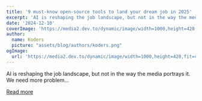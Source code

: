 ```yaml
---
title: '9 must-know open-source tools to land your dream job in 2025'
excerpt: 'AI is reshaping the job landscape, but not in the way the media portrays it. We need more problem...'
date: '2024-12-10'
coverImage: 'https://media2.dev.to/dynamic/image/width=1000,height=420,fit=cover,gravity=auto,format=auto/https%3A%2F%2Fdev-to-uploads.s3.amazonaws.com%2Fuploads%2Farticles%2Fpc6iccua9v8h50fm7k2p.gif'
author:
  name: Koders
  picture: "assets/blog/authors/koders.png"
ogImage:
  url: 'https://media2.dev.to/dynamic/image/width=1000,height=420,fit=cover,gravity=auto,format=auto/https%3A%2F%2Fdev-to-uploads.s3.amazonaws.com%2Fuploads%2Farticles%2Fpc6iccua9v8h50fm7k2p.gif'
---
```


AI is reshaping the job landscape, but not in the way the media portrays it. We need more problem...

[Read more](https://dev.to/composiodev/9-must-know-open-source-tools-to-land-your-dream-job-in-2025-iki)
